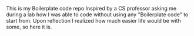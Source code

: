 This is my Boilerplate code repo
Inspired by a CS professor asking me during a lab how I was able to code without using any "Boilerplate code" to start from.
Upon reflection I realized how much easier life would be with some, so here it is.
